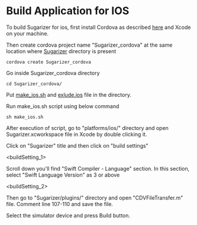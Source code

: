 # Build Application for IOS

To build Sugarizer for ios, first install Cordova as described [here](https://cordova.apache.org/#getstarted) and Xcode on your machine.

Then create cordova project name "Sugarizer_cordova" at the same location where [Sugarizer](https://github.com//llaske/sugarizer) directory is present

    cordova create Sugarizer_cordova

Go inside Sugarizer_cordova directory

    cd Sugarizer_cordova/

Put [make_ios.sh](https://github.com/sarthak-g/sugarizer-ios-build/blob/main/make_ios.sh) and [exlude.ios](https://github.com/sarthak-g/sugarizer-ios-build/blob/main/exclude.ios) file in the directory.

Run make_ios.sh script using below command

    sh make_ios.sh
    
After execution of script, go to "platforms/ios/" directory and open Sugarizer.xcworkspace file in Xcode by double clicking it.

Click on "Sugarizer" title and then click on "build settings"

<buildSetting_1>

Scroll down you'll find "Swift Compiler - Language" section. In this section, select "Swift Language Version" as 3 or above

<buildSetting_2>

Then go to "Sugarizer/plugins/" directory and open "CDVFileTransfer.m" file. Comment line 107-110 and save the file.

<comment>
    
Select the simulator device and press Build button.
    
<device>
